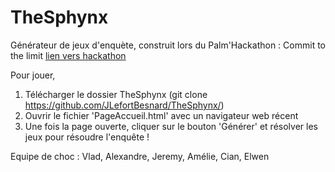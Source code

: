 # TheSphynx

Générateur de jeux d'enquète, construit lors du Palm'Hackathon : Commit to the limit [lien vers hackathon](https://www.helloasso.com/associations/palme/evenements/palm-hackathon-commit-to-the-limit-1)

Pour jouer, 
1. Télécharger le dossier TheSphynx (git clone https://github.com/JLefortBesnard/TheSphynx/)
2. Ouvrir le fichier 'PageAccueil.html' avec un navigateur web récent
3. Une fois la page ouverte, cliquer sur le bouton 'Générer' et résolver les jeux pour résoudre l'enquête !

Equipe de choc :
Vlad, Alexandre, Jeremy, Amélie, Cian, Elwen

